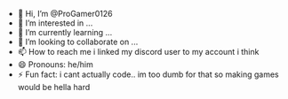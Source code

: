 - 👋 Hi, I’m @ProGamer0126
- 👀 I’m interested in ...
- 🌱 I’m currently learning ...
- 💞️ I’m looking to collaborate on ...
- 📫 How to reach me i linked my discord user to my account i think
- 😄 Pronouns: he/him
- ⚡ Fun fact: i cant actually code.. im too dumb for that so making games would be hella hard

<!---
ProGamer0126/ProGamer0126 is a ✨ special ✨ repository because its `README.md` (this file) appears on your GitHub profile.
You can click the Preview link to take a look at your changes.
--->
